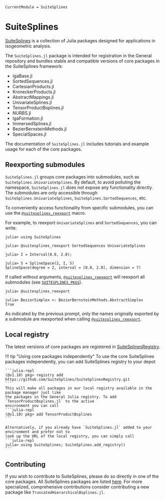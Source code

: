```@meta
CurrentModule = SuiteSplines
```
# SuiteSplines

[SuiteSplines](https://github.com/SuiteSplines) is a collection of Julia packages designed for applications in isogeometric analysis.

The `SuiteSplines.jl` package is intended for registration in the General repository and bundles stable and compatible versions of core packages in the SuiteSplines framework:

- IgaBase.jl
- SortedSequences.jl
- CartesianProducts.jl
- KroneckerProducts.jl
- AbstractMappings.jl
- UnivariateSplines.jl
- TensorProductBsplines.jl
- NURBS.jl
- IgaFormation.jl
- ImmersedSplines.jl
- BezierBernsteinMethods.jl
- SpecialSpaces.jl

The documentation of `SuiteSplines.jl` includes tutorials and example usage for
each of the core packages. 

## Reexporting submodules

`SuiteSplines.jl` groups core packages into submodules, such as `SuiteSplines.UnivariateSplines`.
By default, to avoid polluting the namespace, `SuiteSplines.jl` does not expose any functionality
directly. The submodules are only accessible through `SuiteSplines.UnivariateSplines`, `SuiteSplines.SortedSequences`, etc.

To conveniently access functionality from specific submodules, you can use the
[`@suitesplines_reexport`](@ref) macro.

For example, to reexport `UnivariateSplines` and `SortedSequences`, you can write:
```julia-repl
julia> using SuiteSplines

julia> @suitesplines_reexport SortedSequences UnivariateSplines

julia> I = Interval(0.0, 2.0);

julia> S = SplineSpace(2, I, 5)
SplineSpace(degree = 2, interval = [0.0, 2.0], dimension = 7)
```

If called without arguments, [`@suitesplines_reexport`](@ref) will reexport all
submodules (see [`SUITESPLINES_PKGS`](@ref)).
```julia-repl
julia> @suitesplines_reexport

julia> BezierSimplex <: BezierBernsteinMethods.AbstractSimplex
true
```
As indicated by the previous prompt, only the names originally exported by
a submodule are reexported when calling [`@suitesplines_reexport`](@ref).

## Local registry

The latest versions of core packages are registered in
[SuiteSplinesRegistry](https://github.com/SuiteSplines/SuiteSplinesRegistry).

!!! tip "Using core packages independently"
    To use the core SuiteSplines packages independently, you can add SuiteSplines registry to your depot

    ```julia-repl
    (@v1.10) pkg> registry add https://github.com/SuiteSplines/SuiteSplinesRegistry.git
    ```
    This will make all packages in our local registry available in the package manager just like
    the packages in the General Julia registry. To add `TensorProductBsplines.jl` to the active
    environment you can call
    ```julia-repl
    (@v1.10) pkg> add TensorProductBsplines
    ```

    Alternatively, if you already have `SuiteSplines.jl` added to your environment and prefer not to
    look up the URL of the local registry, you can simply call
    ```julia-repl
    julia> using SuiteSplines; SuiteSplines.add_registry()
    ```

## Contributing

If you wish to contribute to SuiteSplines, please do so directly in one of the core packages. All SuiteSplines packages are listed [here](https://github.com/orgs/SuiteSplines/repositories). For more specialized, comprehensive contributions consider
contributing a new package like `TruncatedHierarchicalBsplines.jl`.